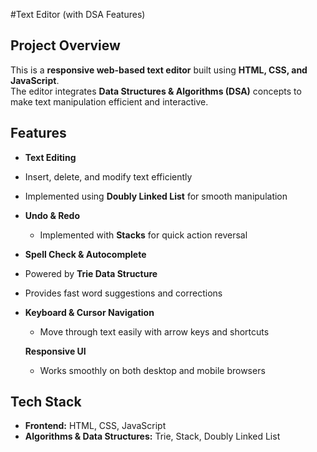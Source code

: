 #Text Editor (with DSA Features)

## Project Overview
This is a **responsive web-based text editor** built using **HTML, CSS, and JavaScript**.  
The editor integrates **Data Structures & Algorithms (DSA)** concepts to make text manipulation efficient and interactive.

## Features
-  **Text Editing**
  - Insert, delete, and modify text efficiently  
  - Implemented using **Doubly Linked List** for smooth manipulation  

- **Undo & Redo**
  - Implemented with **Stacks** for quick action reversal  

-  **Spell Check & Autocomplete**
  - Powered by **Trie Data Structure**  
  - Provides fast word suggestions and corrections  

- **Keyboard & Cursor Navigation**
  - Move through text easily with arrow keys and shortcuts  

   **Responsive UI**
  - Works smoothly on both desktop and mobile browsers  

##  Tech Stack
- **Frontend:** HTML, CSS, JavaScript  
- **Algorithms & Data Structures:** Trie, Stack, Doubly Linked List  


